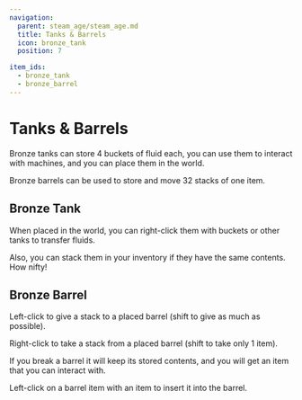 ```yaml
---
navigation:
  parent: steam_age/steam_age.md
  title: Tanks & Barrels
  icon: bronze_tank
  position: 7

item_ids:
  - bronze_tank
  - bronze_barrel
---
```


# Tanks & Barrels

Bronze tanks can store 4 buckets of fluid each, you can use them to interact with machines, and you can place them in the world.

Bronze barrels can be used to store and move 32 stacks of one item.

## Bronze Tank

<Recipe id="modern_industrialization:materials/bronze/craft/tank"/>

When placed in the world, you can right-click them with buckets or other tanks to transfer fluids.

Also, you can stack them in your inventory if they have the same contents. How nifty!

## Bronze Barrel

<Recipe id="modern_industrialization:materials/bronze/craft/barrel"/>

Left-click to give a stack to a placed barrel (shift to give as much as possible).

Right-click to take a stack from a placed barrel (shift to take only 1 item).

If you break a barrel it will keep its stored contents, and you will get an item that you can interact with.

Left-click on a barrel item with an item to insert it into the barrel.
